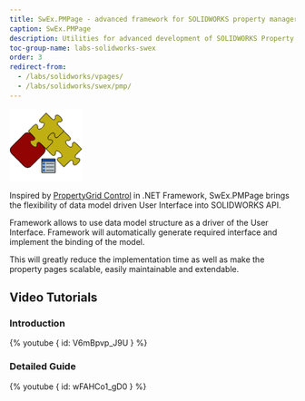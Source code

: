 ```yaml
---
title: SwEx.PMPage - advanced framework for SOLIDWORKS property manager pages
caption: SwEx.PMPage
description: Utilities for advanced development of SOLIDWORKS Property Manager Pages which enables data driven development with data binding
toc-group-name: labs-solidworks-swex
order: 3
redirect-from:
  - /labs/solidworks/vpages/
  - /labs/solidworks/swex/pmp/
---
```

![SwEx.PMPage framework for SOLIDWORKS](logo.png)

Inspired by [PropertyGrid Control](https://msdn.microsoft.com/en-us/library/aa302326.aspx) in .NET Framework, SwEx.PMPage brings the flexibility of data model driven User Interface into SOLIDWORKS API.

Framework allows to use data model structure as a driver of the User Interface. Framework will automatically generate required interface and implement the binding of the model.

This will greatly reduce the implementation time as well as make the property pages scalable, easily maintainable and extendable.

## Video Tutorials

### Introduction

{% youtube { id: V6mBpvp_J9U } %}

### Detailed Guide

{% youtube { id: wFAHCo1_gD0 } %}